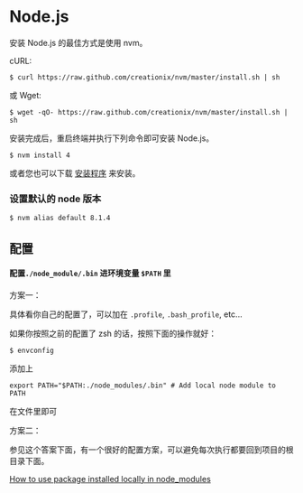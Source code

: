 # Node.js

安装 Node.js 的最佳方式是使用 nvm。

cURL:

```
$ curl https://raw.github.com/creationix/nvm/master/install.sh | sh
```

或 Wget:

```
$ wget -qO- https://raw.github.com/creationix/nvm/master/install.sh | sh
```

安装完成后，重启终端并执行下列命令即可安装 Node.js。

```
$ nvm install 4
```

或者您也可以下载 [安装程序](https://nodejs.org/en/) 来安装。

### 设置默认的 node 版本

```bash
$ nvm alias default 8.1.4
```

## 配置

#### 配置`./node_module/.bin` 进环境变量 `$PATH` 里

方案一：

具体看你自己的配置了，可以加在 `.profile`, `.bash_profile`, etc...

如果你按照之前的配置了 zsh 的话，按照下面的操作就好：

```
$ envconfig
```

添加上

```
export PATH="$PATH:./node_modules/.bin" # Add local node module to PATH
```

在文件里即可

方案二：

参见这个答案下面，有一个很好的配置方案，可以避免每次执行都要回到项目的根目录下面。

[How to use package installed locally in node\_modules](http://stackoverflow.com/questions/9679932/how-to-use-package-installed-locally-in-node-modules)

